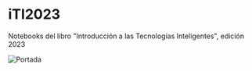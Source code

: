 # iTI2023
Notebooks del libro "Introducción a las Tecnologías Inteligentes", edición 2023

![Portada](https://github.com/FranPuentes/iTI2023/blob/main/Portada-mini.png?raw=true)

